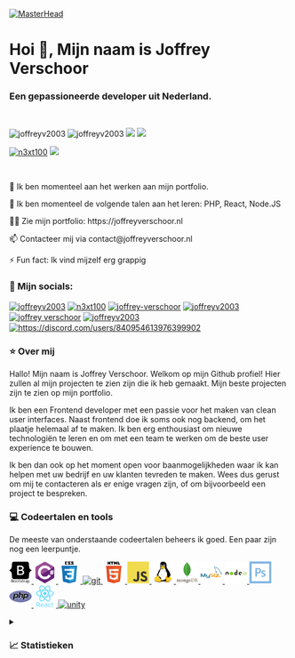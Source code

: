 [![MasterHead](https://i.imgur.com/QffG49C.png)](https://joffreyverschoor.nl)
<h1 align="left">Hoi 👋, Mijn naam is Joffrey Verschoor</h1>
<h3 align="left">Een gepassioneerde developer uit Nederland.</h3><br>

<p align="left"> <img src="https://komarev.com/ghpvc/?username=joffreyv2003&label=Profile%20views&color=0e75b6&style=flat" alt="joffreyv2003" /> <img src="https://custom-icon-badges.demolab.com/github/stars/joffreyv2003/joffreyv2003?logo=star" alt="joffreyv2003" /> <img src="https://custom-icon-badges.demolab.com/github/last-commit/joffreyv2003/joffreyv2003?logo=history&logoColor=white" /> <img src="https://custom-icon-badges.demolab.com/github/license/joffreyv2003/joffreyv2003?logo=law" /> </p>

<p align="left"> <a href="https://twitter.com/n3xt100" target="blank"><img src="https://img.shields.io/twitter/follow/n3xt100?logo=twitter&style=for-the-badge" alt="n3xt100" /></a> <a href="https://github.com/joffreyv2003?tab=repositories" target="blank"><img src="https://custom-icon-badges.demolab.com/badge/-My%20Repos-blue?style=for-the-badge&logoColor=white&logo=repo" /></a> </p><br>

<p align="left">🔭 Ik ben momenteel aan het werken aan mijn portfolio.</p>
<p align="left">🌱 Ik ben momenteel de volgende talen aan het leren: PHP, React, Node.JS</p>
<p align="left">👨‍💻 Zie mijn portfolio: https://joffreyverschoor.nl</p>
<p align="left">📫 Contacteer mij via contact@joffreyverschoor.nl</p>
<p align="left">⚡ Fun fact: Ik vind mijzelf erg grappig</p>

<h3 align="left">🔗 Mijn socials:</h3>
<p align="left">
<a href="https://codepen.io/joffreyv2003" target="blank"><img align="center" src="https://raw.githubusercontent.com/rahuldkjain/github-profile-readme-generator/master/src/images/icons/Social/codepen.svg" alt="joffreyv2003" height="30" width="40" /></a>
<a href="https://twitter.com/n3xt100" target="blank"><img align="center" src="https://raw.githubusercontent.com/rahuldkjain/github-profile-readme-generator/master/src/images/icons/Social/twitter.svg" alt="n3xt100" height="30" width="40" /></a>
<a href="https://linkedin.com/in/joffrey-verschoor" target="blank"><img align="center" src="https://raw.githubusercontent.com/rahuldkjain/github-profile-readme-generator/master/src/images/icons/Social/linked-in-alt.svg" alt="joffrey-verschoor" height="30" width="40" /></a>
<a href="https://instagram.com/joffreyv2003" target="blank"><img align="center" src="https://raw.githubusercontent.com/rahuldkjain/github-profile-readme-generator/master/src/images/icons/Social/instagram.svg" alt="joffreyv2003" height="30" width="40" /></a>
<a href="https://www.behance.net/joffrey verschoor" target="blank"><img align="center" src="https://raw.githubusercontent.com/rahuldkjain/github-profile-readme-generator/master/src/images/icons/Social/behance.svg" alt="joffrey verschoor" height="30" width="40" /></a>
<a href="https://www.youtube.com/c/joffreyv2003" target="blank"><img align="center" src="https://raw.githubusercontent.com/rahuldkjain/github-profile-readme-generator/master/src/images/icons/Social/youtube.svg" alt="joffreyv2003" height="30" width="40" /></a>
<a href="https://discord.gg/https://discord.com/users/840954613976399902" target="blank"><img align="center" src="https://raw.githubusercontent.com/rahuldkjain/github-profile-readme-generator/master/src/images/icons/Social/discord.svg" alt="https://discord.com/users/840954613976399902" height="30" width="40" /></a>
</p>

<h3 align="left">⭐ Over mij</h3>
<p align="left">
Hallo! Mijn naam is Joffrey Verschoor. Welkom op mijn Github profiel! Hier zullen al mijn projecten te zien zijn die ik heb gemaakt. Mijn beste projecten zijn te zien op mijn portfolio.
  
Ik ben een Frontend developer met een passie voor het maken van clean user interfaces. Naast frontend doe ik soms ook nog backend, om het plaatje helemaal af te maken. Ik ben erg enthousiast om nieuwe technologiën te leren en om met een team te werken om de beste user experience te bouwen. 
  
Ik ben dan ook op het moment open voor baanmogelijkheden waar ik kan helpen met uw bedrijf en uw klanten tevreden te maken.
Wees dus gerust om mij te contacteren als er enige vragen zijn, of om bijvoorbeeld een project te bespreken.
</p>
  
<h3 align="left">💻 Codeertalen en tools</h3>
  <p align="left">De meeste van onderstaande codeertalen beheers ik goed. Een paar zijn nog een leerpuntje.</p>
<p align="left"> <a href="https://getbootstrap.com" target="_blank" rel="noreferrer"> <img src="https://raw.githubusercontent.com/devicons/devicon/master/icons/bootstrap/bootstrap-plain-wordmark.svg" alt="bootstrap" width="40" height="40"/> </a> <a href="https://www.w3schools.com/cs/" target="_blank" rel="noreferrer"> <img src="https://raw.githubusercontent.com/devicons/devicon/master/icons/csharp/csharp-original.svg" alt="csharp" width="40" height="40"/> </a> <a href="https://www.w3schools.com/css/" target="_blank" rel="noreferrer"> <img src="https://raw.githubusercontent.com/devicons/devicon/master/icons/css3/css3-original-wordmark.svg" alt="css3" width="40" height="40"/> </a> </a> <a href="https://git-scm.com/" target="_blank" rel="noreferrer"> <img src="https://www.vectorlogo.zone/logos/git-scm/git-scm-icon.svg" alt="git" width="40" height="40"/> </a> <a href="https://www.w3.org/html/" target="_blank" rel="noreferrer"> <img src="https://raw.githubusercontent.com/devicons/devicon/master/icons/html5/html5-original-wordmark.svg" alt="html5" width="40" height="40"/> </a> <a href="https://developer.mozilla.org/en-US/docs/Web/JavaScript" target="_blank" rel="noreferrer"> <img src="https://raw.githubusercontent.com/devicons/devicon/master/icons/javascript/javascript-original.svg" alt="javascript" width="40" height="40"/> </a> <a href="https://www.linux.org/" target="_blank" rel="noreferrer"> <img src="https://raw.githubusercontent.com/devicons/devicon/master/icons/linux/linux-original.svg" alt="linux" width="40" height="40"/> </a> <a href="https://www.mongodb.com/" target="_blank" rel="noreferrer"> <img src="https://raw.githubusercontent.com/devicons/devicon/master/icons/mongodb/mongodb-original-wordmark.svg" alt="mongodb" width="40" height="40"/> </a> <a href="https://www.mysql.com/" target="_blank" rel="noreferrer"> <img src="https://raw.githubusercontent.com/devicons/devicon/master/icons/mysql/mysql-original-wordmark.svg" alt="mysql" width="40" height="40"/> </a> <a href="https://nodejs.org" target="_blank" rel="noreferrer"> <img src="https://raw.githubusercontent.com/devicons/devicon/master/icons/nodejs/nodejs-original-wordmark.svg" alt="nodejs" width="40" height="40"/> </a> <a href="https://www.photoshop.com/en" target="_blank" rel="noreferrer"> <img src="https://raw.githubusercontent.com/devicons/devicon/master/icons/photoshop/photoshop-line.svg" alt="photoshop" width="40" height="40"/> </a> <a href="https://www.php.net" target="_blank" rel="noreferrer"> <img src="https://raw.githubusercontent.com/devicons/devicon/master/icons/php/php-original.svg" alt="php" width="40" height="40"/> </a> <a href="https://reactjs.org/" target="_blank" rel="noreferrer"> <img src="https://raw.githubusercontent.com/devicons/devicon/master/icons/react/react-original-wordmark.svg" alt="react" width="40" height="40"/> </a> <a href="https://unity.com/" target="_blank" rel="noreferrer"> <img src="https://www.vectorlogo.zone/logos/unity3d/unity3d-icon.svg" alt="unity" width="40" height="40"/> </a> </p>

<details>

  <summary><h3 align="left">📈 Statistieken</h3></summary>
  
  <p><img align="center" src="https://github-readme-stats.vercel.app/api/top-langs?username=joffreyv2003&show_icons=true&theme=dark&title_color=ffffff&text_color=ffffff&locale=nl&layout=compact" alt="joffreyv2003" /></p>

<p><img align="center" src="https://github-readme-stats.vercel.app/api?username=joffreyv2003&show_icons=true&theme=dark&title_color=ffffff&text_color=ffffff&locale=nl" alt="joffreyv2003" /></p>

<p><img align="center" src="https://github-readme-streak-stats.herokuapp.com/?user=joffreyv2003&theme=dark" alt="joffreyv2003" /></p>
  
</details>
